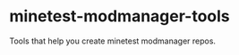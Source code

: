 minetest-modmanager-tools
=========================

Tools that help you create minetest modmanager repos.